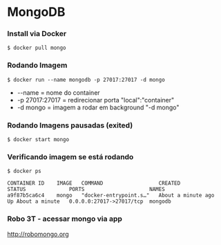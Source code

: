 # MongoDB

### Install via Docker
```
$ docker pull mongo
```

### Rodando Imagem
```
$ docker run --name mongodb -p 27017:27017 -d mongo
```
* --name = nome do container
* -p 27017:27017 = redirecionar porta "local":"container"
* -d mongo = imagem a rodar em background "-d mongo"

### Rodando Imagens pausadas (exited)
```
$ docker start mongo
```

### Verificando imagem se está rodando
```
$ docker ps

CONTAINER ID    IMAGE   COMMAND                  CREATED              STATUS              PORTS                     NAMES
a9f87b5ca6c4    mongo   "docker-entrypoint.s…"   About a minute ago   Up About a minute   0.0.0.0:27017->27017/tcp  mongodb
```

### Robo 3T - acessar mongo via app
http://robomongo.org
